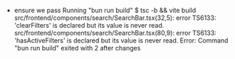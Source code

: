 - ensure we pass Running "bun run build"
$ tsc -b && vite build
src/frontend/components/search/SearchBar.tsx(32,5): error TS6133: 'clearFilters' is declared but its value is never read.
src/frontend/components/search/SearchBar.tsx(80,9): error TS6133: 'hasActiveFilters' is declared but its value is never read.
Error: Command "bun run build" exited with 2
after changes